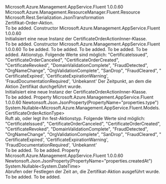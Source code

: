 <Type Name="CertificateOrderActionInner" FullName="Microsoft.Azure.Management.AppService.Fluent.Models.CertificateOrderActionInner">
  <TypeSignature Language="C#" Value="public class CertificateOrderActionInner : Microsoft.Azure.Management.ResourceManager.Fluent.Resource" />
  <TypeSignature Language="ILAsm" Value=".class public auto ansi beforefieldinit CertificateOrderActionInner extends Microsoft.Azure.Management.ResourceManager.Fluent.Resource" />
  <TypeSignature Language="DocId" Value="T:Microsoft.Azure.Management.AppService.Fluent.Models.CertificateOrderActionInner" />
  <TypeSignature Language="VB.NET" Value="Public Class CertificateOrderActionInner&#xA;Inherits Resource" />
  <TypeSignature Language="F#" Value="type CertificateOrderActionInner = class&#xA;    inherit Resource" />
  <AssemblyInfo>
    <AssemblyName>Microsoft.Azure.Management.AppService.Fluent</AssemblyName>
    <AssemblyVersion>1.0.0.60</AssemblyVersion>
  </AssemblyInfo>
  <Base>
    <BaseTypeName>Microsoft.Azure.Management.ResourceManager.Fluent.Resource</BaseTypeName>
  </Base>
  <Interfaces />
  <Attributes>
    <Attribute>
      <AttributeName>Microsoft.Rest.Serialization.JsonTransformation</AttributeName>
    </Attribute>
  </Attributes>
  <Docs>
    <summary>
            Zertifikat-Order-Aktion.
            </summary>
    <remarks>To be added.</remarks>
  </Docs>
  <Members>
    <Member MemberName=".ctor">
      <MemberSignature Language="C#" Value="public CertificateOrderActionInner ();" />
      <MemberSignature Language="ILAsm" Value=".method public hidebysig specialname rtspecialname instance void .ctor() cil managed" />
      <MemberSignature Language="DocId" Value="M:Microsoft.Azure.Management.AppService.Fluent.Models.CertificateOrderActionInner.#ctor" />
      <MemberSignature Language="VB.NET" Value="Public Sub New ()" />
      <MemberType>Constructor</MemberType>
      <AssemblyInfo>
        <AssemblyName>Microsoft.Azure.Management.AppService.Fluent</AssemblyName>
        <AssemblyVersion>1.0.0.60</AssemblyVersion>
      </AssemblyInfo>
      <Parameters />
      <Docs>
        <summary>
            Initialisiert eine neue Instanz der CertificateOrderActionInner-Klasse.
            </summary>
        <remarks>To be added.</remarks>
      </Docs>
    </Member>
    <Member MemberName=".ctor">
      <MemberSignature Language="C#" Value="public CertificateOrderActionInner (string location = null, string id = null, string name = null, string type = null, System.Collections.Generic.IDictionary&lt;string,string&gt; tags = null, Nullable&lt;Microsoft.Azure.Management.AppService.Fluent.Models.CertificateOrderActionType&gt; certificateOrderActionType = null, Nullable&lt;DateTime&gt; createdAt = null);" />
      <MemberSignature Language="ILAsm" Value=".method public hidebysig specialname rtspecialname instance void .ctor(string location, string id, string name, string type, class System.Collections.Generic.IDictionary`2&lt;string, string&gt; tags, valuetype System.Nullable`1&lt;valuetype Microsoft.Azure.Management.AppService.Fluent.Models.CertificateOrderActionType&gt; certificateOrderActionType, valuetype System.Nullable`1&lt;valuetype System.DateTime&gt; createdAt) cil managed" />
      <MemberSignature Language="DocId" Value="M:Microsoft.Azure.Management.AppService.Fluent.Models.CertificateOrderActionInner.#ctor(System.String,System.String,System.String,System.String,System.Collections.Generic.IDictionary{System.String,System.String},System.Nullable{Microsoft.Azure.Management.AppService.Fluent.Models.CertificateOrderActionType},System.Nullable{System.DateTime})" />
      <MemberSignature Language="VB.NET" Value="Public Sub New (Optional location As String = null, Optional id As String = null, Optional name As String = null, Optional type As String = null, Optional tags As IDictionary(Of String, String) = null, Optional certificateOrderActionType As Nullable(Of CertificateOrderActionType) = null, Optional createdAt As Nullable(Of DateTime) = null)" />
      <MemberSignature Language="F#" Value="new Microsoft.Azure.Management.AppService.Fluent.Models.CertificateOrderActionInner : string * string * string * string * System.Collections.Generic.IDictionary&lt;string, string&gt; * Nullable&lt;Microsoft.Azure.Management.AppService.Fluent.Models.CertificateOrderActionType&gt; * Nullable&lt;DateTime&gt; -&gt; Microsoft.Azure.Management.AppService.Fluent.Models.CertificateOrderActionInner" Usage="new Microsoft.Azure.Management.AppService.Fluent.Models.CertificateOrderActionInner (location, id, name, type, tags, certificateOrderActionType, createdAt)" />
      <MemberType>Constructor</MemberType>
      <AssemblyInfo>
        <AssemblyName>Microsoft.Azure.Management.AppService.Fluent</AssemblyName>
        <AssemblyVersion>1.0.0.60</AssemblyVersion>
      </AssemblyInfo>
      <Parameters>
        <Parameter Name="location" Type="System.String" />
        <Parameter Name="id" Type="System.String" />
        <Parameter Name="name" Type="System.String" />
        <Parameter Name="type" Type="System.String" />
        <Parameter Name="tags" Type="System.Collections.Generic.IDictionary&lt;System.String,System.String&gt;" />
        <Parameter Name="certificateOrderActionType" Type="System.Nullable&lt;Microsoft.Azure.Management.AppService.Fluent.Models.CertificateOrderActionType&gt;" />
        <Parameter Name="createdAt" Type="System.Nullable&lt;System.DateTime&gt;" />
      </Parameters>
      <Docs>
        <param name="location">To be added.</param>
        <param name="id">To be added.</param>
        <param name="name">To be added.</param>
        <param name="type">To be added.</param>
        <param name="tags">To be added.</param>
        <param name="certificateOrderActionType">Aktionstyp. Folgende Werte sind möglich: "CertificateIssued", "CertificateOrderCanceled", "CertificateOrderCreated", "CertificateRevoked", "DomainValidationComplete", "FraudDetected", "OrgNameChange", "OrgValidationComplete", "SanDrop", "FraudCleared", " CertificateExpired', 'CertificateExpirationWarning', 'FraudDocumentationRequired', 'Unbekannt'</param>
        <param name="createdAt">Der Zeitpunkt, an dem die Aktion Zertifikat durchgeführt wurde.</param>
        <summary>
            Initialisiert eine neue Instanz der CertificateOrderActionInner-Klasse.
            </summary>
        <remarks>To be added.</remarks>
      </Docs>
    </Member>
    <Member MemberName="CertificateOrderActionType">
      <MemberSignature Language="C#" Value="public Nullable&lt;Microsoft.Azure.Management.AppService.Fluent.Models.CertificateOrderActionType&gt; CertificateOrderActionType { get; set; }" />
      <MemberSignature Language="ILAsm" Value=".property instance valuetype System.Nullable`1&lt;valuetype Microsoft.Azure.Management.AppService.Fluent.Models.CertificateOrderActionType&gt; CertificateOrderActionType" />
      <MemberSignature Language="DocId" Value="P:Microsoft.Azure.Management.AppService.Fluent.Models.CertificateOrderActionInner.CertificateOrderActionType" />
      <MemberSignature Language="VB.NET" Value="Public Property CertificateOrderActionType As Nullable(Of CertificateOrderActionType)" />
      <MemberSignature Language="F#" Value="member this.CertificateOrderActionType : Nullable&lt;Microsoft.Azure.Management.AppService.Fluent.Models.CertificateOrderActionType&gt; with get, set" Usage="Microsoft.Azure.Management.AppService.Fluent.Models.CertificateOrderActionInner.CertificateOrderActionType" />
      <MemberType>Property</MemberType>
      <AssemblyInfo>
        <AssemblyName>Microsoft.Azure.Management.AppService.Fluent</AssemblyName>
        <AssemblyVersion>1.0.0.60</AssemblyVersion>
      </AssemblyInfo>
      <Attributes>
        <Attribute>
          <AttributeName>Newtonsoft.Json.JsonProperty(PropertyName="properties.type")</AttributeName>
        </Attribute>
      </Attributes>
      <ReturnValue>
        <ReturnType>System.Nullable&lt;Microsoft.Azure.Management.AppService.Fluent.Models.CertificateOrderActionType&gt;</ReturnType>
      </ReturnValue>
      <Docs>
        <summary>
            Ruft ab, oder legt ihn fest-Aktionstyp. Folgende Werte sind möglich: "CertificateIssued", "CertificateOrderCanceled", "CertificateOrderCreated", "CertificateRevoked", "DomainValidationComplete", "FraudDetected", "OrgNameChange", "OrgValidationComplete", "SanDrop", "FraudCleared", " CertificateExpired', 'CertificateExpirationWarning', 'FraudDocumentationRequired', 'Unbekannt'
            </summary>
        <value>To be added.</value>
        <remarks>To be added.</remarks>
      </Docs>
    </Member>
    <Member MemberName="CreatedAt">
      <MemberSignature Language="C#" Value="public Nullable&lt;DateTime&gt; CreatedAt { get; set; }" />
      <MemberSignature Language="ILAsm" Value=".property instance valuetype System.Nullable`1&lt;valuetype System.DateTime&gt; CreatedAt" />
      <MemberSignature Language="DocId" Value="P:Microsoft.Azure.Management.AppService.Fluent.Models.CertificateOrderActionInner.CreatedAt" />
      <MemberSignature Language="VB.NET" Value="Public Property CreatedAt As Nullable(Of DateTime)" />
      <MemberSignature Language="F#" Value="member this.CreatedAt : Nullable&lt;DateTime&gt; with get, set" Usage="Microsoft.Azure.Management.AppService.Fluent.Models.CertificateOrderActionInner.CreatedAt" />
      <MemberType>Property</MemberType>
      <AssemblyInfo>
        <AssemblyName>Microsoft.Azure.Management.AppService.Fluent</AssemblyName>
        <AssemblyVersion>1.0.0.60</AssemblyVersion>
      </AssemblyInfo>
      <Attributes>
        <Attribute>
          <AttributeName>Newtonsoft.Json.JsonProperty(PropertyName="properties.createdAt")</AttributeName>
        </Attribute>
      </Attributes>
      <ReturnValue>
        <ReturnType>System.Nullable&lt;System.DateTime&gt;</ReturnType>
      </ReturnValue>
      <Docs>
        <summary>
            Abrufen oder Festlegen der Zeit an, die Zertifikat-Aktion ausgeführt wurde.
            </summary>
        <value>To be added.</value>
        <remarks>To be added.</remarks>
      </Docs>
    </Member>
  </Members>
</Type>